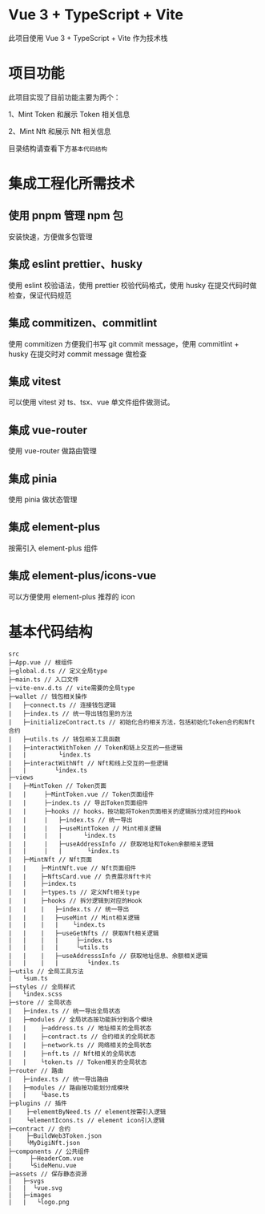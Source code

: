 # Vue 3 + TypeScript + Vite

此项目使用 Vue 3 + TypeScript + Vite 作为技术栈

# 项目功能

此项目实现了目前功能主要为两个：

1、Mint Token 和展示 Token 相关信息

2、Mint Nft 和展示 Nft 相关信息

目录结构请查看下方`基本代码结构`

# 集成工程化所需技术

## 使用 pnpm 管理 npm 包

安装快速，方便做多包管理

## 集成 eslint prettier、husky

使用 eslint 校验语法，使用 prettier 校验代码格式，使用 husky 在提交代码时做检查，保证代码规范

## 集成 commitizen、commitlint

使用 commitizen 方便我们书写 git commit message，使用 commitlint + husky 在提交时对 commit message 做检查

## 集成 vitest

可以使用 vitest 对 ts、tsx、vue 单文件组件做测试。

## 集成 vue-router

使用 vue-router 做路由管理

## 集成 pinia

使用 pinia 做状态管理

## 集成 element-plus

按需引入 element-plus 组件

## 集成 element-plus/icons-vue

可以方便使用 element-plus 推荐的 icon

# 基本代码结构

```
src
├─App.vue // 根组件
├─global.d.ts // 定义全局type
├─main.ts // 入口文件
├─vite-env.d.ts // vite需要的全局type
├─wallet // 钱包相关操作
|   ├─connect.ts // 连接钱包逻辑
|   ├─index.ts // 统一导出钱包里的方法
|   ├─initializeContract.ts // 初始化合约相关方法，包括初始化Token合约和Nft合约
|   ├─utils.ts // 钱包相关工具函数
|   ├─interactWithToken // Token和链上交互的一些逻辑
|   |         └index.ts
|   ├─interactWithNft // Nft和线上交互的一些逻辑
|   |        └index.ts
├─views
|   ├─MintToken // Token页面
|   |     ├─MintToken.vue // Token页面组件
|   |     ├─index.ts // 导出Token页面组件
|   |     ├─hooks // hooks，按功能将Token页面相关的逻辑拆分成对应的Hook
|   |     |   ├─index.ts // 统一导出
|   |     |   ├─useMintToken // Mint相关逻辑
|   |     |   |      └index.ts
|   |     |   ├─useAddressInfo // 获取地址和Token余额相关逻辑
|   |     |   |       └index.ts
|   ├─MintNft // Nft页面
|   |    ├─MintNft.vue // Nft页面组件
|   |    ├─NftsCard.vue // 负责展示Nft卡片
|   |    ├─index.ts
|   |    ├─types.ts // 定义Nft相关type
|   |    ├─hooks // 拆分逻辑到对应的Hook
|   |    |   ├─index.ts // 统一导出
|   |    |   ├─useMint // Mint相关逻辑
|   |    |   |    └index.ts
|   |    |   ├─useGetNfts // 获取Nft相关逻辑
|   |    |   |     ├─index.ts
|   |    |   |     └utils.ts
|   |    |   ├─useAddresssInfo // 获取地址信息、余额相关逻辑
|   |    |   |        └index.ts
├─utils // 全局工具方法
|   └sum.ts
├─styles // 全局样式
|   └index.scss
├─store // 全局状态
|   ├─index.ts // 统一导出全局状态
|   ├─modules // 全局状态按功能拆分到各个模块
|   |    ├─address.ts // 地址相关的全局状态
|   |    ├─contract.ts // 合约相关的全局状态
|   |    ├─network.ts // 网络相关的全局状态
|   |    ├─nft.ts // Nft相关的全局状态
|   |    └token.ts // Token相关的全局状态
├─router // 路由
|   ├─index.ts // 统一导出路由
|   ├─modules // 路由按功能划分成模块
|   |    └base.ts
├─plugins // 插件
|    ├─elememtByNeed.ts // element按需引入逻辑
|    └elementIcons.ts // element icon引入逻辑
├─contract // 合约
|    ├─BuildWeb3Token.json
|    └MyDigiNft.json
├─components // 公共组件
|     ├─HeaderCom.vue
|     └SideMenu.vue
├─assets // 保存静态资源
|   ├─svgs
|   |  └vue.svg
|   ├─images
|   |   └logo.png
```
